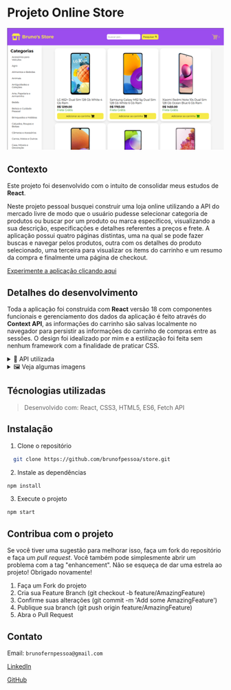 # Projeto Online Store

![página de login](./images/home.png)

## Contexto
Este projeto foi desenvolvido com o intuito de consolidar meus estudos de __React__.

Neste projeto pessoal busquei construir uma loja online utilizando a API do mercado livre de modo que o usuário pudesse selecionar categoria de produtos ou buscar por um produto ou marca específicos, visualizando a sua descrição, especificações e detalhes referentes a preços e frete. A aplicação possui quatro páginas distintas, uma na qual se pode fazer buscas e navegar pelos produtos, outra com os detalhes do produto selecionado, uma terceira para visualizar os items do carrinho e um resumo da compra e finalmente uma página de checkout.

[Experimente a aplicação clicando aqui](https://brunofpessoa.github.io/store/)

## Detalhes do desenvolvimento
Toda a aplicação foi construída com __React__ versão 18 com componentes funcionais e gerenciamento dos dados da aplicação é feito através do __Context API__, as informações do carrinho são salvas localmente no navegador para persistir as informações do carrinho de compras entre as sessões. O design foi idealizado por mim e a estilização foi feita sem nenhum framework com a finalidade de praticar CSS.

<details>
<summary>📑 API utilizada</summary>

Todas as informações dos produtos foram obtidas da API do mercado livre pelos seguintes _endpoints_.
  Para as categorias dos produtos:
    Endpoint: `https://api.mercadolibre.com/sites/MLB/categories`

  Para buscar por categoria, produto, marca, etc:
    Endpoint: `https://api.mercadolibre.com/sites/MLB/search?category=$CATEGORY_ID&q=$QUERY`

  Para acessar os detalhes de um produto:
    Endpoint: `https://api.mercadolibre.com/items/${PRODUCT_ID}`

  Para acessar a descrição de um produto:
    `https://api.mercadolibre.com/items/${PRODUCT_ID}/description`
  
  Para mais informações sobre a API consulte a [documentação](https://developers.mercadolivre.com.br/pt_br/itens-e-buscas)

</details>

<details>
<summary>🖼️ Veja algumas imagens</summary>

![página de login](./images/home.png)

![página de albums](./images/detail.png)

![página de favoritos](./images/cart.png)
</details>

## Técnologias utilizadas

> Desenvolvido com: React, CSS3, HTML5, ES6, Fetch API

## Instalação

1. Clone o repositório
  ```sh
    git clone https://github.com/brunofpessoa/store.git
  ```
2. Instale as dependências
  ```bash
  npm install
  ``` 
3. Execute o projeto
  ``` bash
  npm start
  ```
## Contribua com o projeto
Se você tiver uma sugestão para melhorar isso, faça um fork do repositório e faça um _pull request_. Você também pode simplesmente abrir um problema com a tag "enhancement". Não se esqueça de dar uma estrela ao projeto! Obrigado novamente!

1. Faça um Fork do projeto
2. Cria sua Feature Branch (git checkout -b feature/AmazingFeature)
3. Confirme suas alterações (git commit -m 'Add some AmazingFeature')
4. Publique sua branch (git push origin feature/AmazingFeature)
5. Abra o Pull Request

## Contato

Email: `brunofernpessoa@gmail.com`

[LinkedIn](https://www.linkedin.com/in/brunofpessoa/)

[GitHub](https://github.com/brunofpessoa/)
